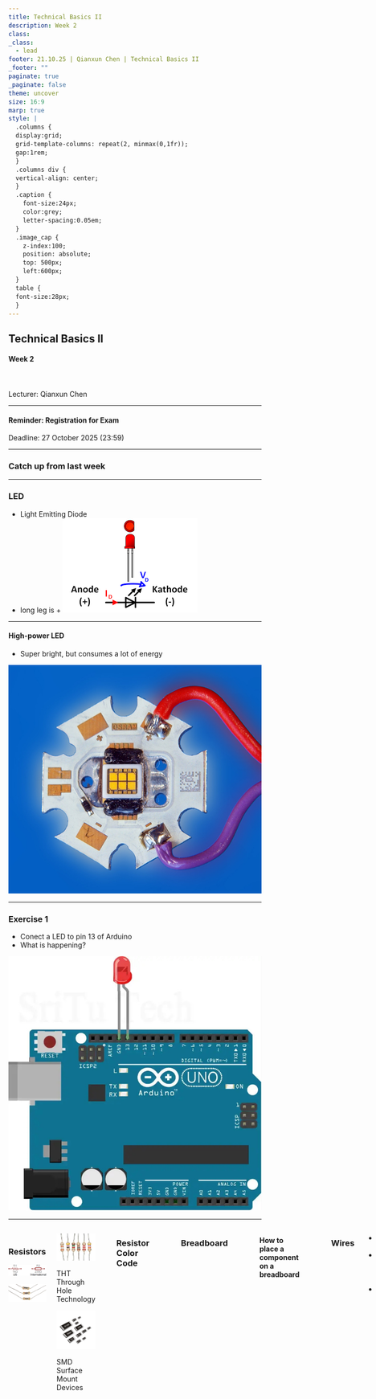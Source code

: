 ```yaml
---
title: Technical Basics II
description: Week 2
class: 
_class:
  - lead
footer: 21.10.25 | Qianxun Chen | Technical Basics II
_footer: ""
paginate: true
_paginate: false
theme: uncover
size: 16:9
marp: true
style: |
  .columns {
  display:grid;
  grid-template-columns: repeat(2, minmax(0,1fr));
  gap:1rem;
  }
  .columns div {
  vertical-align: center;
  }
  .caption {
    font-size:24px;
    color:grey;
    letter-spacing:0.05em;
  }
  .image_cap {
    z-index:100;
    position: absolute;
    top: 500px;
    left:600px;
  }
  table {
  font-size:28px;
  }
---
```


## Technical Basics II
####  Week 2
<br>
<br>
Lecturer: Qianxun Chen

---

#### Reminder: Registration for Exam
Deadline: 27 October 2025 (23:59)

---

### Catch up from last week
<!-- let's write the code together from scratch -->

---
### LED
* Light Emitting Diode
* long leg is +
 ![bg right width:400px](images/img-d2.png)

<!-- smd led on your arduino -->
---

#### High-power LED
- Super bright, but consumes a lot of energy

 ![bg right width:400px](images/highpower_led.jpg)
 
---
### Exercise 1
- Conect a LED to pin 13 of Arduino
- What is happening?

 ![bg right width:400px](images/led_on_arduino.jpg)

<!-- it's blinking but it's not the best way to connect a led -->

---

<div class="columns">
<div>
<br>

### Resistors


 ![width:300px](images/symbol-r.png)

 ![width:300px](images/r_inside.jpg)
</div>

<div>

 ![width:200px](images/img-r.jpg) 

 <div class="caption"> THT <br>
Through Hole Technology
</div>

 ![width:200px](images/img-r-smd.jpg)



<div class="caption"> SMD <br>
Surface Mount Devices
</div>
</div>
<!--  -->

---
### Resistor Color Code

![](images/r-farbcode.png)

<!-- 
The colours on a resistor follow a particular set of rules. There can be 4-band/5-band resisotrs. But they all have multiplier & thetolerance.If you takea look at your resistor bag, you will find they are 5-band resistors and they all have colour brown on one side and that's the tolerance.

you also have this on this paper in your starter kit. take a 1k resistor.

according to this color code how should a 1k 5-band resisotr look like? (brown, black, black, brown + tolerance)
-->
---

### Breadboard

![width:700px](images/Breadboard.jpg)

<!-- power rails, in the middle is the component area -->

---
#### How to place a component on a breadboard

![width:800px](images/resistors-on-breadboard.png)

<!-- you shouldn't put different legs of one component along the connected holes, the green area are places where you can put other components that shall be connected to this leg -->

---
### Wires
- Jumper Wires
- Types: M/M, M/F, F/F
- Good habits: red wire for +, black wire for -

![bg right width:600px](images/wires.jpg)

<!-- easier to debug! -->
---
#### What you should NEVER do
- Directly connecting the + and - 
-> short circuit (potentially break baords/components)

---
#### Exercise 2: 
220Ω Resistor

<br>
<br>
<br>
<br>
<br><br><br><br><br>

![bg width:400px](images/Arduino-Blink-LED-schematic.png)
![bg width:600px](images/Arduino-LED.png)

<!-- if we connect the orange line to 5v from arduino, led is always on -->



---

### GND
- The circuit's common ground, acting as a zero-volt reference and a return path for current.
- In a direct current (DC) circuit, the negative (-) terminal is often designated as the "ground"

---

### How to power your breadboard
- Arduino
- Power supply module
- Battery / power source

---

![](images/power_supply.jpg)

<!-- 
Break, later Theory -->

---

|  | Symbol | Unit | 
| ------ | ------ | ------ |
| Voltage |    V | Volt, V |
| Current  |  I | Amp, A |
| Resistance  |  R | Ohm, Ω |

![bg right width:500px](images/ohms-law-meme.jpg)

<!-- If we take water as an metaphor for electricity, Voltage is like water preasure, resistance related to the size of the tube, while current is the amount of water that actually flows in the tube.-->

---
![width:600px](images/ohms-triangle.jpg)

<!-- power is useful if you need to use a battery and wants to decide the battery you needs to use  -->
---
Why do we use a 220 Ohm resistor earlier?
* For current limiting
* 5 = I * 220
* 0.02A(20mA) is a safe current for common LEDs
<!-- feel free to change it to 330, the light will become dimmer,200-500 range is good -->
---
### Direct Current vs Alternating Current

![width:1000px](images/dc_ac.jpeg)

<!--
DC: Smaller devices, stable, simple to design circuits
AC: More practical in long distance power transmission, easier to change voltage -->

---
### Common Voltages for DC
- For Microcontrollers: 5v, 3.3v
- 9v 
- 12v

<!--  
In arduino we are dealing mostly with 5v, older technologies, more robust but more power consumption
3.3V for modern microcontrollers, lower power consumption 

If sth is supposed to work with 12v, a lower voltage of 9v might be able to still make it work, but the other way around will be dangerous
-->
---


![width:900px](images/svp.png)
<!-- series: shared current, devided voltage
parallel: shared voltage: devided current -->
---
<!-- 
No arduino,
vcc stands for voltage common collector
It is the positive supply voltage for an electronic circuit

-->
#### Exercise 3
- Power your breadboard with the power supply module
- Set it on 5v
- Practice parralel/series circuit with two LEDs on breadboard

![bg right width:600px](images/series_parralel.svg)


---

#### Exercise 4
- Connect one red, one yellow, and one green LED to pin 2,3,4 on your Arduino
- Coding: Write a program to make the LEDs shine simultaneously and then in sequence.


<!-- Break -->

---
### RGB LED
![width:150px](images/rgbled.gif)

---
![width:600px](images/RGB_types.png)

---
### In our case: Common Cathode
![width:600px](images/RGB_cathode_inside.png)

---
#### Exercise 5
- How will you connect this RGB LED to arduino?
- How many resistors do you need?
- First use the same code as Exercise 4
---
<!-- we can't share one led among them. because led in different colors requires different amount of voltage -->
![bg width:600px](images/RGB_schematic_arduino.png)

![bg width:600px](images/RGB_Arduino.png)

---
#### Challenge 
- Write a  `setRGB()` function that accepts RGB values to change color freely
- Use it to modify the RGB LED to different colors

```cpp
void setRGB(int redValue, int greenValue, int blueValue) {

}
```
